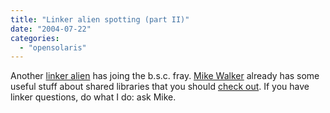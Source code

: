 ```yaml
---
title: "Linker alien spotting (part II)"
date: "2004-07-22"
categories: 
  - "opensolaris"
---
```


Another [linker alien](http://blogs.sun.com/rie) has joing the b.s.c. fray. [Mike Walker](http://blogs.sun.com/msw) already has some useful stuff about shared libraries that you should [check out](http://blogs.sun.com/roller/page/msw/20040722#title_how_to_build_a). If you have linker questions, do what I do: ask Mike.
